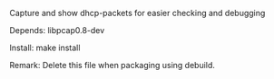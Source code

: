 Capture and show dhcp-packets for easier checking and debugging

Depends: libpcap0.8-dev

Install: make install

Remark: Delete this file when packaging using debuild.
